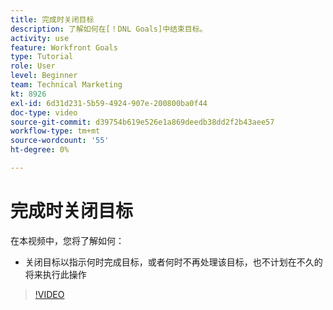 ```yaml
---
title: 完成时关闭目标
description: 了解如何在[！DNL Goals]中结束目标。
activity: use
feature: Workfront Goals
type: Tutorial
role: User
level: Beginner
team: Technical Marketing
kt: 8926
exl-id: 6d31d231-5b59-4924-907e-200800ba0f44
doc-type: video
source-git-commit: d39754b619e526e1a869deedb38dd2f2b43aee57
workflow-type: tm+mt
source-wordcount: '55'
ht-degree: 0%

---
```


# 完成时关闭目标

在本视频中，您将了解如何：

* 关闭目标以指示何时完成目标，或者何时不再处理该目标，也不计划在不久的将来执行此操作

>[!VIDEO](https://video.tv.adobe.com/v/335198/?quality=12)
